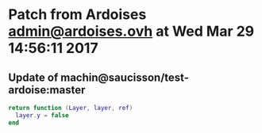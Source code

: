 # Patch from Ardoises <admin@ardoises.ovh> at Wed Mar 29 14:56:11 2017

## Update of machin@saucisson/test-ardoise:master

```lua
return function (Layer, layer, ref)
  layer.y = false
end
```

